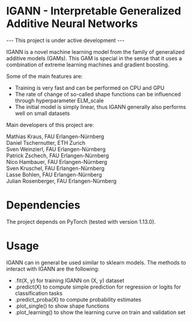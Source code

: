 # IGANN - Interpretable Generalized Additive Neural Networks

--- This project is under active development ---

IGANN is a novel machine learning model from the family of generalized additive models (GAMs). This GAM is special in the sense that it uses a combination of extreme learning machines and gradient boosting.

Some of the main features are:
- Training is very fast and can be performed on CPU and GPU  
- The rate of change of so-called shape functions can be influenced through hyperparameter ELM_scale  
- The initial model is simply linear, thus IGANN generally also performs well on small datasets  

Main developers of this project are:

Mathias Kraus, FAU Erlangen-Nürnberg  
Daniel Tschernutter, ETH Zurich  
Sven Weinzierl, FAU Erlangen-Nürnberg  
Patrick Zschech, FAU Erlangen-Nürnberg  
Nico Hambauer, FAU Erlangen-Nürnberg  
Sven Kruschel, FAU Erlangen-Nürnberg  
Lasse Bohlen, FAU Erlangen-Nürnberg  
Julian Rosenberger, FAU Erlangen-Nürnberg  

# Dependencies

The project depends on PyTorch (tested with version 1.13.0).

# Usage

IGANN can in general be used similar to sklearn models. The methods to interact with IGANN are the following:
- .fit(X, y) for training IGANN on (X, y) dataset
- .predict(X) to compute simple prediction for regression or logits for classification tasks 
- .predict_proba(X) to compute probability estimates
- .plot_single() to show shape functions
- .plot_learning() to show the learning curve on train and validation set
